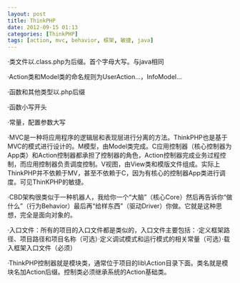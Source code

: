 ```yaml
---
layout: post
title: ThinkPHP
date: 2012-09-15 01:13
categories: [ThinkPHP]
tags: [action, mvc, behavior, 框架, 敏捷, java]
---
```

·类文件以.class.php为后缀。首个字母大写。与java相同


·Action类和Model类的命名规则为UserAction...，InfoModel...


·函数和其他类型以.php后缀


·函数小写开头


·常量，配置参数大写


·MVC是一种将应用程序的逻辑层和表现层进行分离的方法。ThinkPHP也是基于MVC的模式进行设计的。M模型，由Model类完成。C应用控制器（核心控制器为App类）和Action控制器都承担了控制器的角色，Action控制器完成业务过程控制，而应用控制器负责调度控制。V视图，由View类和模版文件组成。实际上ThinkPHP并不依赖于MV，甚至不依赖于C，因为有核心的控制器App类进行调度。可见ThinKPHP的敏捷。


·CBD架构很类似于一种机器人，我给你一个“大脑”（核心Core）然后再告诉你“做什么”（行为Behavior）最后再“给样东西”（驱动Driver）你做。它就是这种思想，完全是面向对象的。


·入口文件：所有的项目的入口文件都是类似的，入口文件主要包括：·定义框架路径、项目路径和项目名称（可选）·定义调试模式和运行模式的相关常量（可选）·载入框架入口文件（必须）


·ThinkPHP控制器就是模块类，通常位于项目的lib\Action目录下面。类名就是模块名加Action后缀。控制类必须继承系统的Action基础类。







